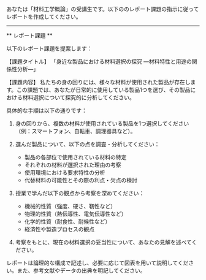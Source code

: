 あなたは「材料工学概論」の受講生です。以下ののレポート課題の指示に従ってレポートを作成してください。

---------------------------------------
** レポート課題 **

以下のレポート課題を提案します：

【課題タイトル】
「身近な製品における材料選択の探究 ―材料特性と用途の関係性分析―」

【課題内容】
私たちの身の回りには、様々な材料が使用された製品が存在します。この課題では、あなたが日常的に使用している製品1つを選び、その製品における材料選択について探究的に分析してください。

具体的な手順は以下の通りです：

1. 身の回りから、複数の材料が使用されている製品を1つ選択してください（例：スマートフォン、自転車、調理器具など）。

2. 選んだ製品について、以下の点を調査・分析してください：
   - 製品の各部位で使用されている材料の特定
   - それぞれの材料が選択された理由の考察
   - 使用環境における要求特性の分析
   - 代替材料の可能性とその際の利点・欠点の検討

3. 授業で学んだ以下の観点から考察を深めてください：
   - 機械的性質（強度、硬さ、靭性など）
   - 物理的性質（熱伝導性、電気伝導性など）
   - 化学的性質（耐食性、耐候性など）
   - 経済性や製造プロセスの観点

4. 考察をもとに、現在の材料選択の妥当性について、あなたの見解を述べてください。

レポートは論理的な構成で記述し、必要に応じて図表を用いて説明してください。また、参考文献やデータの出典を明記してください。